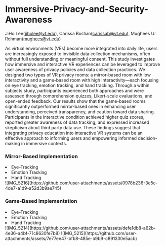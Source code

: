 # Immersive-Privacy-and-Security-Awareness
JiHo Lee(jiholee@vt.edu), Carissa Bostian(carissab@vt.edu), Mughees Ur Rehman(mughees@vt.edu)

 As virtual environments (VEs) become more integrated into daily life, users are increasingly exposed to invisible data collection mechanisms, often without full understanding or meaningful consent. This study investigates how immersive and interactive VR experiences can be leveraged to improve user awareness of privacy policies and data collection practices. We designed two types of VR privacy rooms: a mirror-based room with low interactivity and a game-based room with high interactivity—each focusing on eye tracking, emotion tracking, and hand tracking. Through a within subjects study, participants experienced both approaches and were assessed through comprehension quizzes, Likert-scale evaluations, and open-ended feedback. Our results show that the game-based rooms significantly outperformed mirror-based ones in enhancing user understanding, perceived transparency, and caution toward data sharing. Participants in the interactive condition achieved higher quiz scores, reported greater awareness of data tracking, and expressed increased skepticism about third party data use. These findings suggest that integrating privacy education into interactive VR systems can be an effective approach to informing users and empowering informed decision-making in immersive contexts.

<h3>Mirror-Based Implementation</h3>
<li>Eye-Tracking</li>
<li>Emotion Tracking</li>
<li>Hand Tracking</li>
![IMG_5216](https://github.com/user-attachments/assets/0978b236-3e5c-4de7-a1d9-a52d3b9ae745)


<h3>Game-Based Implementation</h3>
<li>Eye-Tracking</li>
<li>Emotion Tracking</li>
<li>Hand Tracking</li>
![IMG_5214](https://github.com/user-attachments/assets/defe1db8-a62b-4e36-a4bf-71c8630fe7b8) ![IMG_5215](https://github.com/user-attachments/assets/7e77ee47-bfb8-485e-b9b9-c891330e5acb)

